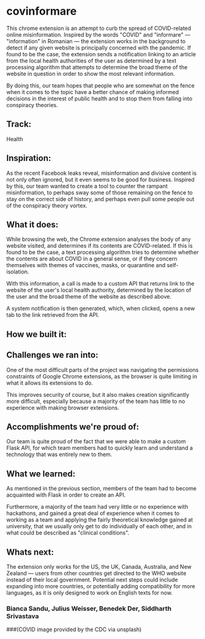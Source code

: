 # covinformare

This chrome extension is an attempt to curb the spread of COVID-related online misinformation. Inspired by the words "COVID" and "informare" — "information" in Romanian — the extension works in the background to detect if any given website is principally concerned with the pandemic. If found to be the case, the extension sends a notification linking to an article from the local health authorities of the user as determined by a text processing algorithm that attempts to determine the broad theme of the website in question in order to show  the most relevant information.

By doing this, our team hopes that people who are somewhat on the fence when it comes to the topic have a better chance of making informed decisions in the interest of public health and to stop them from falling into conspiracy theories.

## Track: 
Health

## Inspiration:
As the recent Facebook leaks reveal, misinformation and divisive content is not only often ignored, but it even seems to be good for business.
Inspired by this, our team wanted to create a tool to counter the rampant misinformation, to perhaps sway some of those remaining on the fence to stay on the correct side of history, and perhaps even pull some people out of the conspiracy theory vortex.

## What it does:
While browsing the web, the Chrome extension analyses the body of any website visited, and determines if its contents are COVID-related. If this is found to be the case, a text processing algorithm tries to determine whether the contents are about COVID in a general sense, or if they concern themselves with themes of vaccines, masks, or quarantine and self-isolation.

With this information, a call is made to a custom API that returns link to the website of the user's local health authority, determined by the location of the user and the broad theme of the website as described above.

A system notification is then generated, which, when clicked, opens a new tab to the link retrieved from the API.

## How we built it:
## Challenges we ran into:
One of the most difficult parts of the project was navigating the permissions constraints of Google Chrome extensions, as the browser is quite limiting in what it allows its extensions to do.

This improves security of course, but it also makes creation significantly more difficult, especially because a majority of the team has little to no experience with making browser extensions.

## Accomplishments we're proud of:
Our team is quite proud of the fact that we were able to make a custom Flask API, for which team members had to quickly learn and understand a technology that was entirely new to them.

## What we learned:
As mentioned in the previous section, members of the team had to become acquainted with Flask in order to create an API.

Furthermore, a majority of the team had very little or no experience with hackathons, and gained a great deal of experience when it comes to working as a team and applying the fairly theoretical knowledge gained at university, that we usually only get to do individually of each other, and in what could be described as "clinical conditions".

## Whats next:
The extension only works for the US, the UK, Canada, Australia, and New Zealand — users from other countries get directed to the WHO website instead of their local government. Potential next steps could include expanding into more countries, or potentially adding compatibility for more languages, as it is only designed to work on English texts for now.

### Bianca Sandu, Julius Weisser, Benedek Der, Siddharth Srivastava
###(COVID image provided by the CDC via unsplash)
